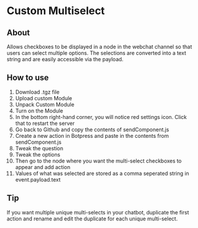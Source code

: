 # Custom Multiselect

## About
Allows checkboxes to be displayed in a node in the webchat channel so that users can select multiple options. The selections are converted into a text string and are easily accessible via the payload. 

## How to use

1. Download .tgz file
2. Upload custom Module
3. Unpack Custom Module
4. Turn on the Module
5. In the bottom right-hand corner, you will notice red settings icon. Click that to restart the server
6. Go back to Github and copy the contents of sendComponent.js
7. Create a new action in Botpress and paste in the contents from sendComponent.js
8. Tweak the question
9. Tweak the options
10. Then go to the node where you want the multi-select checkboxes to appear and add action 
11. Values of what was selected are stored as a comma seperated string in event.payload.text

## Tip 
If you want multiple unique multi-selects in your chatbot, duplicate the first action and rename and edit the duplicate for each unique multi-select. 
